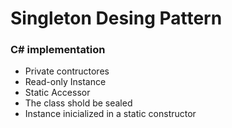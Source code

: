 # Singleton Desing Pattern

### C# implementation

- Private contructores
- Read-only Instance
- Static Accessor
- The class shold be sealed
- Instance inicialized in a static constructor
